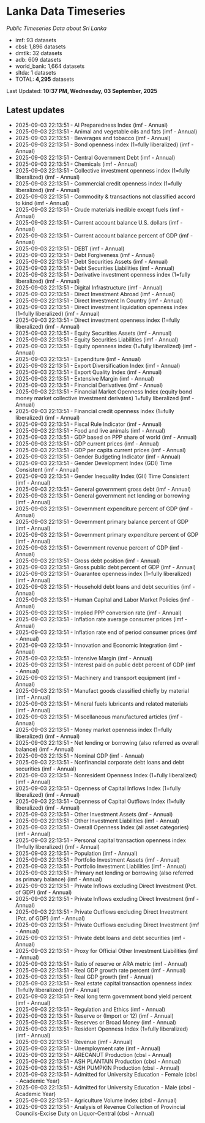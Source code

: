 # Lanka Data Timeseries
*Public Timeseries Data about Sri Lanka*

* imf: 93 datasets
* cbsl: 1,896 datasets
* dmtlk: 32 datasets
* adb: 609 datasets
* world_bank: 1,664 datasets
* sltda: 1 datasets
* TOTAL: **4,295** datasets

Last Updated: **10:37 PM, Wednesday, 03 September, 2025**

## Latest updates

* 2025-09-03 22:13:51 - AI Preparedness Index (imf - Annual)
* 2025-09-03 22:13:51 - Animal and vegetable oils and fats (imf - Annual)
* 2025-09-03 22:13:51 - Beverages and tobacco (imf - Annual)
* 2025-09-03 22:13:51 - Bond openness index (1=fully liberalized) (imf - Annual)
* 2025-09-03 22:13:51 - Central Government Debt (imf - Annual)
* 2025-09-03 22:13:51 - Chemicals (imf - Annual)
* 2025-09-03 22:13:51 - Collective investment openness index (1=fully liberalized) (imf - Annual)
* 2025-09-03 22:13:51 - Commercial credit openness index (1=fully liberalized) (imf - Annual)
* 2025-09-03 22:13:51 - Commodity & transactions not classified accord to kind (imf - Annual)
* 2025-09-03 22:13:51 - Crude materials inedible except fuels (imf - Annual)
* 2025-09-03 22:13:51 - Current account balance U.S. dollars (imf - Annual)
* 2025-09-03 22:13:51 - Current account balance percent of GDP (imf - Annual)
* 2025-09-03 22:13:51 - DEBT (imf - Annual)
* 2025-09-03 22:13:51 - Debt Forgiveness (imf - Annual)
* 2025-09-03 22:13:51 - Debt Securities Assets (imf - Annual)
* 2025-09-03 22:13:51 - Debt Securities Liabilities (imf - Annual)
* 2025-09-03 22:13:51 - Derivative investment openness index (1=fully liberalized) (imf - Annual)
* 2025-09-03 22:13:51 - Digital Infrastructure (imf - Annual)
* 2025-09-03 22:13:51 - Direct Investment Abroad (imf - Annual)
* 2025-09-03 22:13:51 - Direct Investment In Country (imf - Annual)
* 2025-09-03 22:13:51 - Direct investment liquidation openness index (1=fully liberalized) (imf - Annual)
* 2025-09-03 22:13:51 - Direct investment openness index (1=fully liberalized) (imf - Annual)
* 2025-09-03 22:13:51 - Equity Securities Assets (imf - Annual)
* 2025-09-03 22:13:51 - Equity Securities Liabilities (imf - Annual)
* 2025-09-03 22:13:51 - Equity openness index (1=fully liberalized) (imf - Annual)
* 2025-09-03 22:13:51 - Expenditure (imf - Annual)
* 2025-09-03 22:13:51 - Export Diversification Index (imf - Annual)
* 2025-09-03 22:13:51 - Export Quality Index (imf - Annual)
* 2025-09-03 22:13:51 - Extensive Margin (imf - Annual)
* 2025-09-03 22:13:51 - Financial Derivatives (imf - Annual)
* 2025-09-03 22:13:51 - Financial Market Openness Index (equity bond money market collective investment derivates) 1=fully liberalized (imf - Annual)
* 2025-09-03 22:13:51 - Financial credit openness index (1=fully liberalized) (imf - Annual)
* 2025-09-03 22:13:51 - Fiscal Rule Indicator (imf - Annual)
* 2025-09-03 22:13:51 - Food and live animals (imf - Annual)
* 2025-09-03 22:13:51 - GDP based on PPP share of world (imf - Annual)
* 2025-09-03 22:13:51 - GDP current prices (imf - Annual)
* 2025-09-03 22:13:51 - GDP per capita current prices (imf - Annual)
* 2025-09-03 22:13:51 - Gender Budgeting Indicator (imf - Annual)
* 2025-09-03 22:13:51 - Gender Development Index (GDI) Time Consistent (imf - Annual)
* 2025-09-03 22:13:51 - Gender Inequality Index (GII) Time Consistent (imf - Annual)
* 2025-09-03 22:13:51 - General government gross debt (imf - Annual)
* 2025-09-03 22:13:51 - General government net lending or borrowing (imf - Annual)
* 2025-09-03 22:13:51 - Government expenditure percent of GDP (imf - Annual)
* 2025-09-03 22:13:51 - Government primary balance percent of GDP (imf - Annual)
* 2025-09-03 22:13:51 - Government primary expenditure percent of GDP (imf - Annual)
* 2025-09-03 22:13:51 - Government revenue percent of GDP (imf - Annual)
* 2025-09-03 22:13:51 - Gross debt position (imf - Annual)
* 2025-09-03 22:13:51 - Gross public debt percent of GDP (imf - Annual)
* 2025-09-03 22:13:51 - Guarantee openness index (1=fully liberalized) (imf - Annual)
* 2025-09-03 22:13:51 - Household debt loans and debt securities (imf - Annual)
* 2025-09-03 22:13:51 - Human Capital and Labor Market Policies (imf - Annual)
* 2025-09-03 22:13:51 - Implied PPP conversion rate (imf - Annual)
* 2025-09-03 22:13:51 - Inflation rate average consumer prices (imf - Annual)
* 2025-09-03 22:13:51 - Inflation rate end of period consumer prices (imf - Annual)
* 2025-09-03 22:13:51 - Innovation and Economic Integration (imf - Annual)
* 2025-09-03 22:13:51 - Intensive Margin (imf - Annual)
* 2025-09-03 22:13:51 - Interest paid on public debt percent of GDP (imf - Annual)
* 2025-09-03 22:13:51 - Machinery and transport equipment (imf - Annual)
* 2025-09-03 22:13:51 - Manufact goods classified chiefly by material (imf - Annual)
* 2025-09-03 22:13:51 - Mineral fuels lubricants and related materials (imf - Annual)
* 2025-09-03 22:13:51 - Miscellaneous manufactured articles (imf - Annual)
* 2025-09-03 22:13:51 - Money market openness index (1=fully liberalized) (imf - Annual)
* 2025-09-03 22:13:51 - Net lending or borrowing (also referred as overall balance) (imf - Annual)
* 2025-09-03 22:13:51 - Nominal GDP (imf - Annual)
* 2025-09-03 22:13:51 - Nonfinancial corporate debt loans and debt securities (imf - Annual)
* 2025-09-03 22:13:51 - Nonresident Openness Index (1=fully liberalized) (imf - Annual)
* 2025-09-03 22:13:51 - Openness of Capital Inflows Index (1=fully liberalized) (imf - Annual)
* 2025-09-03 22:13:51 - Openness of Capital Outflows Index (1=fully liberalized) (imf - Annual)
* 2025-09-03 22:13:51 - Other Investment Assets (imf - Annual)
* 2025-09-03 22:13:51 - Other Investment Liabilities (imf - Annual)
* 2025-09-03 22:13:51 - Overall Openness Index (all asset categories) (imf - Annual)
* 2025-09-03 22:13:51 - Personal capital transaction openness index (1=fully liberalized) (imf - Annual)
* 2025-09-03 22:13:51 - Population (imf - Annual)
* 2025-09-03 22:13:51 - Portfolio Investment Assets (imf - Annual)
* 2025-09-03 22:13:51 - Portfolio Investment Liabilities (imf - Annual)
* 2025-09-03 22:13:51 - Primary net lending or borrowing (also referred as primary balance) (imf - Annual)
* 2025-09-03 22:13:51 - Private Inflows excluding Direct Investment (Pct. of GDP) (imf - Annual)
* 2025-09-03 22:13:51 - Private Inflows excluding Direct Investment (imf - Annual)
* 2025-09-03 22:13:51 - Private Outflows excluding Direct Investment (Pct. of GDP) (imf - Annual)
* 2025-09-03 22:13:51 - Private Outflows excluding Direct Investment (imf - Annual)
* 2025-09-03 22:13:51 - Private debt loans and debt securities (imf - Annual)
* 2025-09-03 22:13:51 - Proxy for Official Other Investment Liabilities (imf - Annual)
* 2025-09-03 22:13:51 - Ratio of reserve or ARA metric (imf - Annual)
* 2025-09-03 22:13:51 - Real GDP growth rate percent (imf - Annual)
* 2025-09-03 22:13:51 - Real GDP growth (imf - Annual)
* 2025-09-03 22:13:51 - Real estate capital transaction openness index (1=fully liberalized) (imf - Annual)
* 2025-09-03 22:13:51 - Real long term government bond yield percent (imf - Annual)
* 2025-09-03 22:13:51 - Regulation and Ethics (imf - Annual)
* 2025-09-03 22:13:51 - Reserve or (Import or 12) (imf - Annual)
* 2025-09-03 22:13:51 - Reserves or Broad Money (imf - Annual)
* 2025-09-03 22:13:51 - Resident Openness Index (1=fully liberalized) (imf - Annual)
* 2025-09-03 22:13:51 - Revenue (imf - Annual)
* 2025-09-03 22:13:51 - Unemployment rate (imf - Annual)
* 2025-09-03 22:13:51 - ARECANUT Production (cbsl - Annual)
* 2025-09-03 22:13:51 - ASH PLANTAIN Production (cbsl - Annual)
* 2025-09-03 22:13:51 - ASH PUMPKIN Production (cbsl - Annual)
* 2025-09-03 22:13:51 - Admitted for University Education - Female (cbsl - Academic Year)
* 2025-09-03 22:13:51 - Admitted for University Education - Male (cbsl - Academic Year)
* 2025-09-03 22:13:51 - Agriculture Volume Index (cbsl - Annual)
* 2025-09-03 22:13:51 - Analysis of Revenue Collection of Provincial Councils-Excise Duty on Liquor-Central (cbsl - Annual)